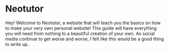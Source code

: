 # Neotutor

Hey! Welcome to Neotutor, a website that will teach you the basics on how to make your very own personal website! This guide will have everything you will need from nothing to a beautiful creation of your own. As social media continue to get worse and worse, I felt like this would be a good thing to write up.
